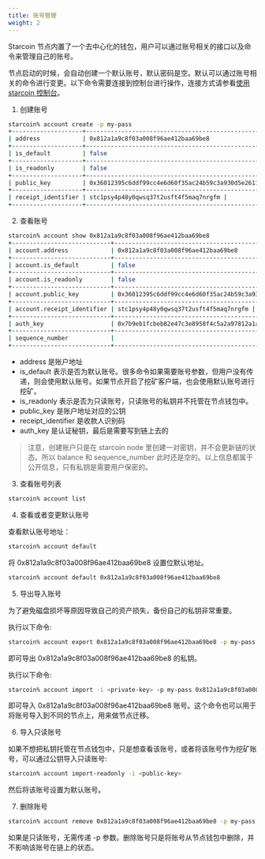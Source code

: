 ```yaml
---
title: 账号管理
weight: 2
---
```


Starcoin 节点内置了一个去中心化的钱包，用户可以通过账号相关的接口以及命令来管理自己的账号。

<!--more-->

节点启动的时候，会自动创建一个默认账号，默认密码是空。默认可以通过账号相关的命令进行变更。以下命令需要连接到控制台进行操作，连接方式请参看[使用 starcoin 控制台](./console)。

 1. 创建账号

```bash
starcoin% account create -p my-pass
+--------------------+------------------------------------------------------------------------------------------+
| address            | 0x812a1a9c8f03a008f96ae412baa69be8                                                       |
+--------------------+------------------------------------------------------------------------------------------+
| is_default         | false                                                                                    |
+--------------------+------------------------------------------------------------------------------------------+
| is_readonly        | false                                                                                    |
+--------------------+------------------------------------------------------------------------------------------+
| public_key         | 0x36012395c6ddf99cc4e6d60f35ac24b59c3a930d5e2611ac39d8bdfac2bfecf4                       |
+--------------------+------------------------------------------------------------------------------------------+
| receipt_identifier | stc1psy4p48y0qwsq37t2usft4f5maq7nrgfm |
+--------------------+------------------------------------------------------------------------------------------+

```

2. 查看账号

```bash
starcoin% account show 0x812a1a9c8f03a008f96ae412baa69be8
+----------------------------+------------------------------------------------------------------------------------------+
| account.address            | 0x812a1a9c8f03a008f96ae412baa69be8                                                       |
+----------------------------+------------------------------------------------------------------------------------------+
| account.is_default         | false                                                                                    |
+----------------------------+------------------------------------------------------------------------------------------+
| account.is_readonly        | false                                                                                    |
+----------------------------+------------------------------------------------------------------------------------------+
| account.public_key         | 0x36012395c6ddf99cc4e6d60f35ac24b59c3a930d5e2611ac39d8bdfac2bfecf4                       |
+----------------------------+------------------------------------------------------------------------------------------+
| account.receipt_identifier | stc1psy4p48y0qwsq37t2usft4f5maq7nrgfm |
+----------------------------+------------------------------------------------------------------------------------------+
| auth_key                   | 0x7b9eb1fcbeb82e47c3e8958f4c5a2a97812a1a9c8f03a008f96ae412baa69be8                       |
+----------------------------+------------------------------------------------------------------------------------------+
| sequence_number            |                                                                                          |
+----------------------------+------------------------------------------------------------------------------------------+

```

- address 是账户地址
- is_default 表示是否为默认账号。很多命令如果需要账号参数，但用户没有传递，则会使用默认账号。如果节点开启了挖矿客户端，也会使用默认账号进行挖矿。
- is_readonly 表示是否为只读账号，只读账号的私钥并不托管在节点钱包中。  
- public_key 是账户地址对应的公钥
- receipt_identifier 是收款人识别码  
- auth_key 是认证秘钥，最后是需要写到链上去的

> 注意，创建账户只是在 starcoin node 里创建一对密钥，并不会更新链的状态。所以 balance 和  sequence_number 此时还是空的。以上信息都属于公开信息，只有私钥是需要用户保密的。


3. 查看账号列表

```bash
starcoin% account list
```

4. 查看或者变更默认账号

查看默认账号地址：

```bash
starcoin% account default
```
将 0x812a1a9c8f03a008f96ae412baa69be8 设置位默认地址。
```bash
starcoin% account default 0x812a1a9c8f03a008f96ae412baa69be8
```

5. 导出导入账号

为了避免磁盘损坏等原因导致自己的资产损失，备份自己的私钥非常重要。

执行以下命令: 
```bash
starcoin% account export 0x812a1a9c8f03a008f96ae412baa69be8 -p my-pass
```
即可导出 0x812a1a9c8f03a008f96ae412baa69be8 的私钥。

执行以下命令:

```bash
starcoin% account import -i <private-key> -p my-pass 0x812a1a9c8f03a008f96ae412baa69be8
```

即可导入 0x812a1a9c8f03a008f96ae412baa69be8 账号。这个命令也可以用于将账号导入到不同的节点上，用来做节点迁移。

6. 导入只读账号

如果不想把私钥托管在节点钱包中，只是想查看该账号，或者将该账号作为挖矿账号，可以通过公钥导入只读账号:

```bash
starcoin% account import-readonly -i <public-key>  
```

然后将该账号设置为默认账号。

7. 删除账号

```bash
starcoin% account remove 0x812a1a9c8f03a008f96ae412baa69be8 -p my-pass
```

如果是只读账号，无需传递 -p 参数。删除账号只是将账号从节点钱包中删除，并不影响该账号在链上的状态。